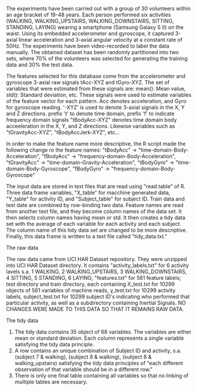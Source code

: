 The experiments have been carried out with a group of 30 volunteers within an age bracket of 19-48 years. Each person performed six activities (WALKING, WALKING_UPSTAIRS, WALKING_DOWNSTAIRS, SITTING, STANDING, LAYING) wearing a smartphone (Samsung Galaxy S II) on the waist. Using its embedded accelerometer and gyroscope, it captured 3-axial linear acceleration and 3-axial angular velocity at a constant rate of 50Hz. The experiments have been video-recorded to label the data manually. The obtained dataset has been randomly partitioned into two sets, where 70% of the volunteers was selected for generating the training data and 30% the test data.

The features selected for this database come from the accelerometer and gyroscope 3-axial raw signals tAcc-XYZ and tGyro-XYZ. The set of variables that were estimated from these signals are: mean(): Mean value, std(): Standard deviation, etc. These signals were used to estimate variables of the feature vector for each pattern. Acc denotes acceleration, and Gyro for gyroscope reading. '-XYZ' is used to denote 3-axial signals in the X, Y and Z directions.
prefix 't' to denote time domain, prefix 'f' to indicate frequency domain signals
"tBodyAcc-XYZ" denotes time domain body acceeleration in the X, Y, and Z directions. Likewise variables such as "tGravityAcc-XYZ", "tBodyAccJerk-XYZ", etc...

In order to make the feature name more descriptive, the R script made the following change ro the feature names:
"tBodyAcc" -> "time-domain-Body-Acceleration", "fBodyAcc" -> "frequency-domain-Body-Acceleration", "tGravityAcc" -> "time-domain-Gravity-Acceleration", "tBodyGyro" -> "time-domain-Body-Gyroscope", "fBodyGyro" -> "frequency-domain-Body-Gyroscope"

The input data are stored in text files that are read using "read.table" of R. Three data frame variables, "X_table" for macchine generated data, "Y_table" for activity ID, and "Subject_table" for subject ID. Train data and test date are combined by row-binding two data. Feature names are read from another text file, and they become column names of the data set. It then selects column names having mean or std. It then creates a tidy data set with the average of each variable for each activity and each subject. The column name of  this tidy data set are changed to be more descriptive. Finally, this data frame is written to a text file called "tidy_data.txt."


The raw data

The raw data came from UCI HAR Dataset repository. They were unzipped into UCI HAR Dataset directory. It contains "activity_labels.txt" for 6 activity lavels s.a. 1 WALKING, 2 WALKING_UPSTAIRS, 3 WALKING_DOWNSTAIRS, 4 SITTING, 5 STANDING, 6 LAYING; "features.txt" for 561 feature labels; test directory and train directory, each containing X_test.txt for 10299 objects of 561 variables of machine reads, y_test.txt for 10299 activity labels, subject_test.txt for 10299 subject ID's indicating who performed that particular activity, as well as a subdirectory containing Inertial Signals.
NO CHANGES WERE MADE TO THIS DATA SO THAT IT REMAINS RAW DATA.

The tidy data

1. The tidy data contains 35 object of 68 variables. The variables are either mean or standard deviation. Each column represents a single variable satisfying the tidy data principle.
2. A row contains an unique combination of Subject ID and activity, s.a. (subject 7 & walking), (subject 8 & walking), (subject 8 & walking_upstairs) satisfying the tidy data principles of "each different observation of that variable should be in a different row."
3. There is only one final table containing all variables so that no linking of multiple tables are necessary.
